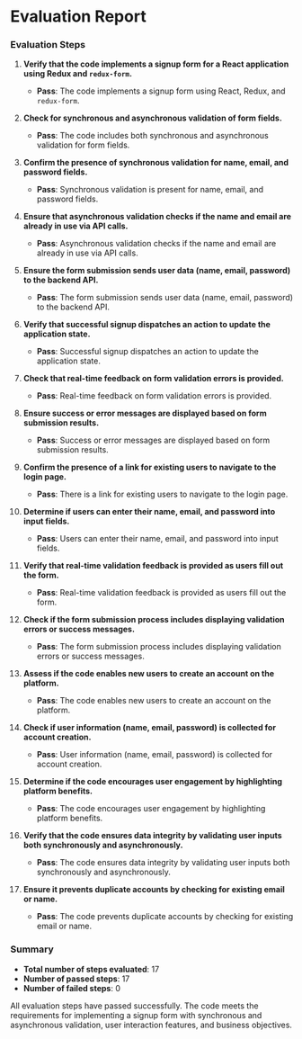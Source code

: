 # Evaluation Report

### Evaluation Steps

1. **Verify that the code implements a signup form for a React application using Redux and `redux-form`.**
   - **Pass**: The code implements a signup form using React, Redux, and `redux-form`.

2. **Check for synchronous and asynchronous validation of form fields.**
   - **Pass**: The code includes both synchronous and asynchronous validation for form fields.

3. **Confirm the presence of synchronous validation for name, email, and password fields.**
   - **Pass**: Synchronous validation is present for name, email, and password fields.

4. **Ensure that asynchronous validation checks if the name and email are already in use via API calls.**
   - **Pass**: Asynchronous validation checks if the name and email are already in use via API calls.

5. **Ensure the form submission sends user data (name, email, password) to the backend API.**
   - **Pass**: The form submission sends user data (name, email, password) to the backend API.

6. **Verify that successful signup dispatches an action to update the application state.**
   - **Pass**: Successful signup dispatches an action to update the application state.

7. **Check that real-time feedback on form validation errors is provided.**
   - **Pass**: Real-time feedback on form validation errors is provided.

8. **Ensure success or error messages are displayed based on form submission results.**
   - **Pass**: Success or error messages are displayed based on form submission results.

9. **Confirm the presence of a link for existing users to navigate to the login page.**
   - **Pass**: There is a link for existing users to navigate to the login page.

10. **Determine if users can enter their name, email, and password into input fields.**
    - **Pass**: Users can enter their name, email, and password into input fields.

11. **Verify that real-time validation feedback is provided as users fill out the form.**
    - **Pass**: Real-time validation feedback is provided as users fill out the form.

12. **Check if the form submission process includes displaying validation errors or success messages.**
    - **Pass**: The form submission process includes displaying validation errors or success messages.

13. **Assess if the code enables new users to create an account on the platform.**
    - **Pass**: The code enables new users to create an account on the platform.

14. **Check if user information (name, email, password) is collected for account creation.**
    - **Pass**: User information (name, email, password) is collected for account creation.

15. **Determine if the code encourages user engagement by highlighting platform benefits.**
    - **Pass**: The code encourages user engagement by highlighting platform benefits.

16. **Verify that the code ensures data integrity by validating user inputs both synchronously and asynchronously.**
    - **Pass**: The code ensures data integrity by validating user inputs both synchronously and asynchronously.

17. **Ensure it prevents duplicate accounts by checking for existing email or name.**
    - **Pass**: The code prevents duplicate accounts by checking for existing email or name.

### Summary

- **Total number of steps evaluated**: 17
- **Number of passed steps**: 17
- **Number of failed steps**: 0

All evaluation steps have passed successfully. The code meets the requirements for implementing a signup form with synchronous and asynchronous validation, user interaction features, and business objectives.